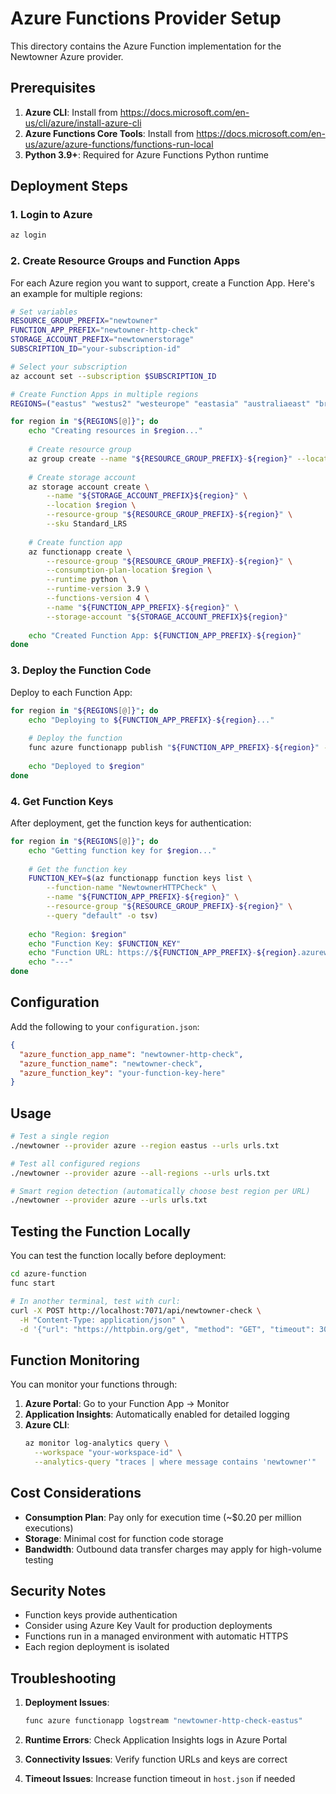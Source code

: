 # Azure Functions Provider Setup

This directory contains the Azure Function implementation for the Newtowner Azure provider.

## Prerequisites

1. **Azure CLI**: Install from https://docs.microsoft.com/en-us/cli/azure/install-azure-cli
2. **Azure Functions Core Tools**: Install from https://docs.microsoft.com/en-us/azure/azure-functions/functions-run-local
3. **Python 3.9+**: Required for Azure Functions Python runtime

## Deployment Steps

### 1. Login to Azure
```bash
az login
```

### 2. Create Resource Groups and Function Apps

For each Azure region you want to support, create a Function App. Here's an example for multiple regions:

```bash
# Set variables
RESOURCE_GROUP_PREFIX="newtowner"
FUNCTION_APP_PREFIX="newtowner-http-check"
STORAGE_ACCOUNT_PREFIX="newtownerstorage"
SUBSCRIPTION_ID="your-subscription-id"

# Select your subscription
az account set --subscription $SUBSCRIPTION_ID

# Create Function Apps in multiple regions
REGIONS=("eastus" "westus2" "westeurope" "eastasia" "australiaeast" "brazilsouth" "canadacentral" "japaneast" "northeurope" "southeastasia")

for region in "${REGIONS[@]}"; do
    echo "Creating resources in $region..."
    
    # Create resource group
    az group create --name "${RESOURCE_GROUP_PREFIX}-${region}" --location $region
    
    # Create storage account
    az storage account create \
        --name "${STORAGE_ACCOUNT_PREFIX}${region}" \
        --location $region \
        --resource-group "${RESOURCE_GROUP_PREFIX}-${region}" \
        --sku Standard_LRS
    
    # Create function app
    az functionapp create \
        --resource-group "${RESOURCE_GROUP_PREFIX}-${region}" \
        --consumption-plan-location $region \
        --runtime python \
        --runtime-version 3.9 \
        --functions-version 4 \
        --name "${FUNCTION_APP_PREFIX}-${region}" \
        --storage-account "${STORAGE_ACCOUNT_PREFIX}${region}"
        
    echo "Created Function App: ${FUNCTION_APP_PREFIX}-${region}"
done
```

### 3. Deploy the Function Code

Deploy to each Function App:

```bash
for region in "${REGIONS[@]}"; do
    echo "Deploying to ${FUNCTION_APP_PREFIX}-${region}..."
    
    # Deploy the function
    func azure functionapp publish "${FUNCTION_APP_PREFIX}-${region}" --python
    
    echo "Deployed to $region"
done
```

### 4. Get Function Keys

After deployment, get the function keys for authentication:

```bash
for region in "${REGIONS[@]}"; do
    echo "Getting function key for $region..."
    
    # Get the function key
    FUNCTION_KEY=$(az functionapp function keys list \
        --function-name "NewtownerHTTPCheck" \
        --name "${FUNCTION_APP_PREFIX}-${region}" \
        --resource-group "${RESOURCE_GROUP_PREFIX}-${region}" \
        --query "default" -o tsv)
    
    echo "Region: $region"
    echo "Function Key: $FUNCTION_KEY"
    echo "Function URL: https://${FUNCTION_APP_PREFIX}-${region}.azurewebsites.net/api/newtowner-check?code=$FUNCTION_KEY"
    echo "---"
done
```

## Configuration

Add the following to your `configuration.json`:

```json
{
  "azure_function_app_name": "newtowner-http-check",
  "azure_function_name": "newtowner-check",
  "azure_function_key": "your-function-key-here"
}
```

## Usage

```bash
# Test a single region
./newtowner --provider azure --region eastus --urls urls.txt

# Test all configured regions
./newtowner --provider azure --all-regions --urls urls.txt

# Smart region detection (automatically choose best region per URL)
./newtowner --provider azure --urls urls.txt
```

## Testing the Function Locally

You can test the function locally before deployment:

```bash
cd azure-function
func start

# In another terminal, test with curl:
curl -X POST http://localhost:7071/api/newtowner-check \
  -H "Content-Type: application/json" \
  -d '{"url": "https://httpbin.org/get", "method": "GET", "timeout": 30}'
```

## Function Monitoring

You can monitor your functions through:

1. **Azure Portal**: Go to your Function App → Monitor
2. **Application Insights**: Automatically enabled for detailed logging
3. **Azure CLI**:
   ```bash
   az monitor log-analytics query \
     --workspace "your-workspace-id" \
     --analytics-query "traces | where message contains 'newtowner'"
   ```

## Cost Considerations

- **Consumption Plan**: Pay only for execution time (~$0.20 per million executions)
- **Storage**: Minimal cost for function code storage
- **Bandwidth**: Outbound data transfer charges may apply for high-volume testing

## Security Notes

- Function keys provide authentication
- Consider using Azure Key Vault for production deployments
- Functions run in a managed environment with automatic HTTPS
- Each region deployment is isolated

## Troubleshooting

1. **Deployment Issues**:
   ```bash
   func azure functionapp logstream "newtowner-http-check-eastus"
   ```

2. **Runtime Errors**: Check Application Insights logs in Azure Portal

3. **Connectivity Issues**: Verify function URLs and keys are correct

4. **Timeout Issues**: Increase function timeout in `host.json` if needed
